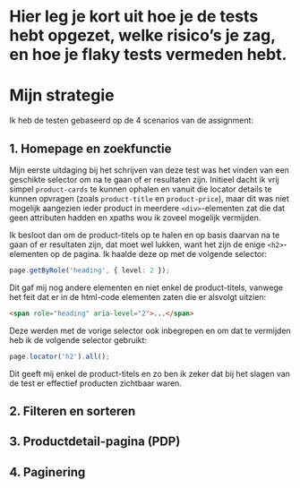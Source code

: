 # Hier leg je kort uit hoe je de tests hebt opgezet, welke risico’s je zag, en hoe je flaky tests vermeden hebt.
# Mijn strategie

Ik heb de testen gebaseerd op de 4 scenarios van de assignment:

## 1. Homepage en zoekfunctie
Mijn eerste uitdaging bij het schrijven van deze test was het vinden van een geschikte selector om na te gaan of er resultaten zijn. Initieel dacht ik vrij simpel `product-cards` te kunnen ophalen en vanuit die locator details te kunnen opvragen (zoals `product-title` en `product-price`), maar dit was niet mogelijk aangezien ieder product in meerdere `<div>`-elementen zat die dat geen attributen hadden en xpaths wou ik zoveel mogelijk vermijden.  

Ik besloot dan om de product-titels op te halen en op basis daarvan na te gaan of er resultaten zijn, dat moet wel lukken, want het zijn de enige `<h2>`-elementen op de pagina. Ik haalde deze op met de volgende selector:
```ts
page.getByRole('heading', { level: 2 });
```  
Dit gaf mij nog andere elementen en niet enkel de product-titels, vanwege het feit dat er in de html-code elementen zaten die er alsvolgt uitzien:
```html
<span role="heading" aria-level="2">...</span> 
``` 
Deze werden met de vorige selector ook inbegrepen en om dat te vermijden heb ik de volgende selector gebruikt:
```ts
page.locator('h2').all();
```
Dit geeft mij enkel de product-titels en zo ben ik zeker dat bij het slagen van de test er effectief producten zichtbaar waren.

## 2. Filteren en sorteren

## 3. Productdetail-pagina (PDP)

## 4. Paginering 


